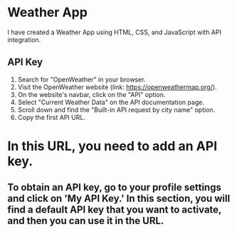 # Weather App
I have created a Weather App using HTML, CSS, and JavaScript with API integration.

## API Key 
1. Search for "OpenWeather" in your browser.
2. Visit the OpenWeather website (link: https://openweathermap.org/).
3. On the website's navbar, click on the "API" option.
4. Select "Current Weather Data" on the API documentation page.
5. Scroll down and find the "Built-in API request by city name" option.
6. Copy the first API URL.

# In this URL, you need to add an API key.

## To obtain an API key, go to your profile settings and click on 'My API Key.' In this section, you will find a default API key that you want to activate, and then you can use it in the URL.
